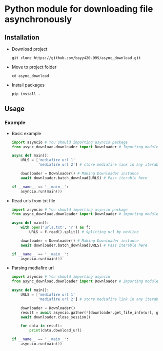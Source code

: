 # Python module for downloading file asynchronously 

## Installation 

* Download project 
  ```console
  git clone https://github.com/bayy420-999/async_download.git
  ```

* Move to project folder 
  ```console
  cd async_download
  ```

* Install packages
  ```console
  pip install .
  ```

## Usage 

### Example
* Basic example
  ```py
  import asyncio # You should importing asyncio package
  from async_download.downloader import Downloader # Importing module

  async def main():
      URLS = ['mediafire url 1'
              'mediafire url 2'] # store mediafire link in any iterable object (list, tuple, etc)

      downloader = Downloader() # Making Downloader instance
      await downloader.batch_download(URLS) # Pass iterable here

  if __name__ == '__main__':
      asyncio.run(main())
  ```

* Read urls from txt file
  ```py
  import asyncio # You should importing asyncio package
  from async_download.downloader import Downloader # Importing module

  async def main():
      with open('urls.txt', 'r') as f:
          URLS = f.read().split() # Splitting url by newline

      downloader = Downloader() # Making Downloader instance
      await downloader.batch_download(URLS) # Pass iterable here

  if __name__ == '__main__':
      asyncio.run(main())
  ```

* Parsing mediafire url
  ```py
  import asyncio # You should importing asyncio
  from async_download.downloader import Downloader # Importing module

  async def main():
      URLS = ['mediafire url 1'
              'mediafire url 2'] # store mediafire link in any iterable object (list, tuple, etc)

      downloader = Downloader()
      result = await asyncio.gather(*[downloader.get_file_info(url, get_chunk_info = False) for url in URLS])
      await downloader.close_session()

      for data in result:
          print(data.download_url)

  if __name__ == '__main__':
      asyncio.run(main())
  ```
